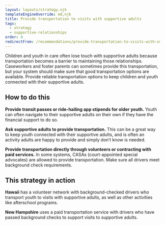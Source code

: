 ```yaml
---
layout: layouts/strategy.njk
templateEngineOverride: md,njk
title: Provide transportation to visits with supportive adults
tags:
  - strategy
  - supportive-relationships
order: 4
redirectFrom: /recommendations/provide-transportation-to-visits-with-supportive-adults/
---
```

Children and youth in care often lose touch with supportive adults because transportation becomes a barrier to maintaining those relationships. Caseworkers and foster parents can sometimes provide this transportation, but your system should make sure that good transportation options are available. Provide reliable transportation options to keep children and youth connected with their supportive adults.

## How to do this

**Provide transit passes or ride-hailing app stipends for older youth.** Youth can often navigate to their supportive adults on their own if they have the financial support to do so.

**Ask supportive adults to provide transportation.** This can be a great way to keep youth connected with their supportive adults, and is often an activity adults are happy to provide and simply don’t know is needed.

**Provide transportation directly through volunteers or contracting with paid services.** In some systems, CASAs (court-appointed special advocates) are allowed to provide transportation. Make sure all drivers meet background check requirements. 

## This strategy in action

**Hawaii** has a volunteer network with background-checked drivers who transport youth to visits with supportive adults, as well as other activities like afterschool programs.

**New Hampshire** uses a paid transportation service with drivers who have passed background checks to support visits to supportive adults.